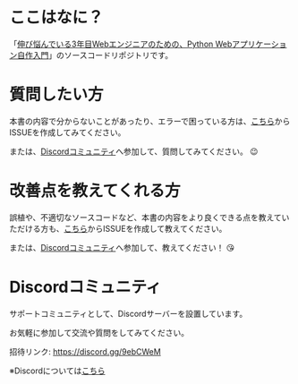 # ここはなに？
「[伸び悩んでいる3年目Webエンジニアのための、Python Webアプリケーション自作入門](https://zenn.dev/bigen1925/books/e6c9492a82f5e2e10fca)」のソースコードリポジトリです。

# 質問したい方
本書の内容で分からないことがあったり、エラーで困っている方は、[こちら](https://github.com/bigen1925/python_web_application_for_3rd_year_engineer/issues/new/choose)からISSUEを作成してみてください。

または、[Discordコミュニティ](#Discordコミュニティ)へ参加して、質問してみてください。 :wink:

# 改善点を教えてくれる方
誤植や、不適切なソースコードなど、本書の内容をより良くできる点を教えていただける方も、[こちら](https://github.com/bigen1925/python_web_application_for_3rd_year_engineer/issues/new/choose)からISSUEを作成して教えてください。

または、[Discordコミュニティ](#Discordコミュニティ)へ参加して、教えてください！ :kissing_heart:


# Discordコミュニティ

サポートコミュニティとして、Discordサーバーを設置しています。

お気軽に参加して交流や質問をしてみてください。

招待リンク: https://discord.gg/9ebCWeM

※Discordについては[こちら](https://discord.com/)
